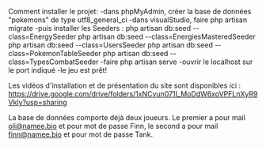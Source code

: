 Comment installer le projet:
-dans phpMyAdmin, créer la base de données "pokemons" de type utf8_general_ci
-dans visualStudio, faire php artisan migrate
-puis installer les Seeders : 
php artisan db:seed --class=EnergySeeder
php artisan db:seed --class=EnergiesMasteredSeeder
php artisan db:seed --class=UsersSeeder
php artisan db:seed --class=PokemonTableSeeder
php artisan db:seed --class=TypesCombatSeeder
-faire php artisan serve
-ouvrir le localhost sur le port indiqué
-le jeu est prêt!

Les vidéos d'installation et de présentation du site sont disponibles ici : https://drive.google.com/drive/folders/1xNCvun071I_MoDdW6xoVPFLnXyR9Vkly?usp=sharing

La base de données comporte déjà deux joueurs. Le premier a pour mail oli@namee.bio et pour mot de passe Finn, le second a pour mail finn@namee.bio et pour mot de passe Tank.



